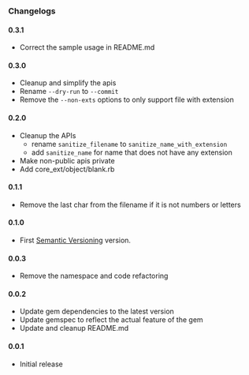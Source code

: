 ### Changelogs

#### 0.3.1

- Correct the sample usage in README.md

#### 0.3.0

- Cleanup and simplify the apis
- Rename `--dry-run` to `--commit`
- Remove the `--non-exts` options to only support file with extension

#### 0.2.0

- Cleanup the APIs
  * rename `sanitize_filename` to `sanitize_name_with_extension`
  * add `sanitize_name` for name that does not have any extension
- Make non-public apis private
- Add core_ext/object/blank.rb

#### 0.1.1

- Remove the last char from the filename if it is not numbers or letters

#### 0.1.0

- First [Semantic Versioning][] version.

#### 0.0.3

- Remove the namespace and code refactoring

#### 0.0.2

- Update gem dependencies to the latest version
- Update gemspec to reflect the actual feature of the gem
- Update and cleanup README.md

#### 0.0.1

- Initial release

[Semantic Versioning]: http://semver.org
